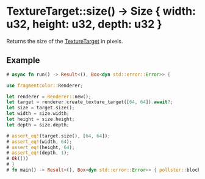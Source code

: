 # TextureTarget::size() -> Size { width: u32, height: u32, depth: u32 }

Returns the size of the [TextureTarget](https://fragmentcolor.org/api/targets/texturetarget) in pixels.

## Example

```rust
# async fn run() -> Result<(), Box<dyn std::error::Error>> {

use fragmentcolor::Renderer;

let renderer = Renderer::new();
let target = renderer.create_texture_target([64, 64]).await?;
let size = target.size();
let width = size.width;
let height = size.height;
let depth = size.depth;

# assert_eq!(target.size(), [64, 64]);
# assert_eq!(width, 64);
# assert_eq!(height, 64);
# assert_eq!(depth, 1);
# Ok(())
# }
# fn main() -> Result<(), Box<dyn std::error::Error>> { pollster::block_on(run()) }
```
